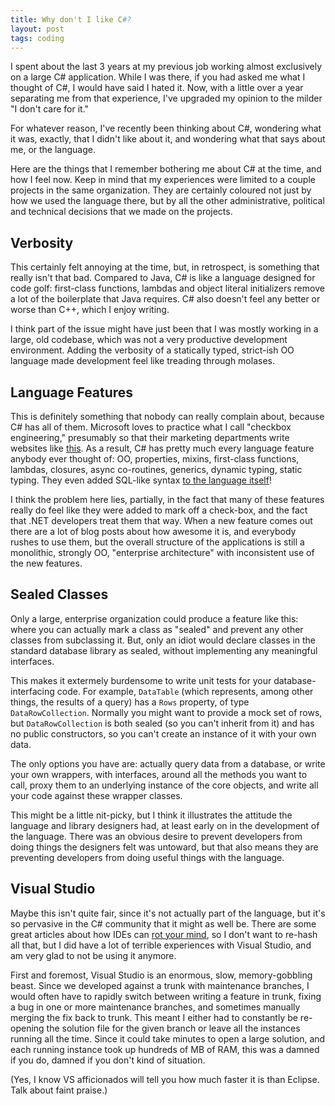 ```yaml
---
title: Why don't I like C#?
layout: post
tags: coding
---
```


I spent about the last 3 years at my previous job working almost
exclusively on a large C# application. While I was there, if you had
asked me what I thought of C#, I would have said I hated it. Now, with
a little over a year separating me from that experience, I've upgraded
my opinion to the milder "I don't care for it."

For whatever reason, I've recently been thinking about C#, wondering
what it was, exactly, that I didn't like about it, and wondering what
that says about me, or the language.

Here are the things that I remember bothering me about C# at the time,
and how I feel now. Keep in mind that my experiences were limited to a
couple projects in the same organization. They are certainly coloured
not just by how we used the language there, but by all the other
administrative, political and technical decisions that we made on the
projects.

## Verbosity ##

This certainly felt annoying at the time, but, in retrospect, is
something that really isn't that bad. Compared to Java, C# is like a
language designed for code golf: first-class functions, lambdas and
object literal initializers remove a lot of the boilerplate that Java
requires. C# also doesn't feel any better or worse than C++, which I
enjoy writing.

I think part of the issue might have just been that I was mostly
working in a large, old codebase, which was not a very productive
development environment. Adding the verbosity of a statically typed,
strict-ish OO language made development feel like treading through
molases.

## Language Features ##

This is definitely something that nobody can really complain about,
because C# has all of them. Microsoft loves to practice what I call
"checkbox engineering," presumably so that their marketing departments
write websites like
[this](http://www.visualstudio.com/products/compare-visual-studio-products-vs). As
a result, C# has pretty much every language feature anybody ever
thought of: OO, properties, mixins, first-class functions, lambdas,
closures, async co-routines, generics, dynamic typing, static
typing. They even added SQL-like syntax
[to the language itself](http://en.wikipedia.org/wiki/Language_Integrated_Query#Language_extensions)!

I think the problem here lies, partially, in the fact that many of
these features really do feel like they were added to mark off a
check-box, and the fact that .NET developers treat them that way. When
a new feature comes out there are a lot of blog posts about how
awesome it is, and everybody rushes to use them, but the overall
structure of the applications is still a monolithic, strongly OO,
"enterprise architecture" with inconsistent use of the new features.

## Sealed Classes ##

Only a large, enterprise organization could produce a feature like
this: where you can actually mark a class as "sealed" and prevent any
other classes from subclassing it. But, only an idiot would declare
classes in the standard database library as sealed, without
implementing any meaningful interfaces.

This makes it extermely burdensome to write unit tests for your
database-interfacing code. For example, `DataTable` (which represents,
among other things, the results of a query) has a `Rows` property, of
type `DataRowCollection`. Normally you might want to provide a mock
set of rows, but `DataRowCollection` is both sealed (so you can't
inherit from it) and has no public constructors, so you can't create
an instance of it with your own data.

The only options you have are: actually query data from a database, or
write your own wrappers, with interfaces, around all the methods you
want to call, proxy them to an underlying instance of the core
objects, and write all your code against these wrapper classes.

This might be a little nit-picky, but I think it illustrates the
attitude the language and library designers had, at least early on in
the development of the language. There was an obvious desire to
prevent developers from doing things the designers felt was untoward,
but that also means they are preventing developers from doing useful
things with the language.

## Visual Studio ##

Maybe this isn't quite fair, since it's not actually part of the
language, but it's so pervasive in the C# community that it might as
well be. There are some great articles about how IDEs can
[rot your mind](http://charlespetzold.com/etc/DoesVisualStudioRotTheMind.html),
so I don't want to re-hash all that, but I did have a lot of terrible
experiences with Visual Studio, and am very glad to not be using it
anymore.

First and foremost, Visual Studio is an enormous, slow,
memory-gobbling beast. Since we developed against a trunk with
maintenance branches, I would often have to rapidly switch between
writing a feature in trunk, fixing a bug in one or more maintenance
branches, and sometimes manually merging the fix back to trunk. This
meant I either had to constantly be re-opening the solution file for
the given branch or leave all the instances running all the
time. Since it could take minutes to open a large solution, and each
running instance took up hundreds of MB of RAM, this was a damned if
you do, damned if you don't kind of situation.

(Yes, I know VS afficionados will tell you how much faster it is than
Eclipse. Talk about faint praise.)

